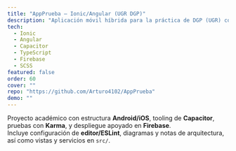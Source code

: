 ```yaml
---
title: "AppPrueba — Ionic/Angular (UGR DGP)"
description: "Aplicación móvil híbrida para la práctica de DGP (UGR) construida con Ionic + Angular y Capacitor; integra configuración Android/iOS, Firebase y tooling completo."
tech:
  - Ionic
  - Angular
  - Capacitor
  - TypeScript
  - Firebase
  - SCSS
featured: false
order: 60
cover: ""
repo: "https://github.com/Arturo4102/AppPrueba"
demo: ""
---
```

Proyecto académico con estructura **Android/iOS**, tooling de **Capacitor**, pruebas con **Karma**, y despliegue apoyado en **Firebase**.  
Incluye configuración de **editor/ESLint**, diagramas y notas de arquitectura, así como vistas y servicios en `src/`.
